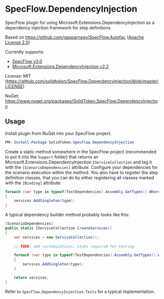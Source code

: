 # SpecFlow.DependencyInjection

SpecFlow plugin for using Microsoft.Extensions.DependencyInjection as a dependency injection framework for step definitions.

Based on https://github.com/gasparnagy/SpecFlow.Autofac ([Apache License 2.0](https://github.com/gasparnagy/SpecFlow.Autofac/blob/master/LICENSE))

Currently supports:
* [SpecFlow v3.0](https://www.nuget.org/packages/SpecFlow/3.0)
* [Microsoft.Extensions.DependencyInjection v2.2](https://www.nuget.org/packages/Microsoft.Extensions.DependencyInjection/2.2)

License: MIT (https://github.com/solidtoken/SpecFlow.DependencyInjection/blob/master/LICENSE)

NuGet: https://www.nuget.org/packages/SolidToken.SpecFlow.DependencyInjection

## Usage

Install plugin from NuGet into your SpecFlow project.

```powershell
PM> Install-Package SolidToken.SpecFlow.DependencyInjection
```

Create a static method somewhere in the SpecFlow project (recommended to put it into the ```Support``` folder) that returns an Microsoft.Extensions.DependencyInjection ```IServiceCollection``` and tag it with the `[ScenarioDependencies]` attribute. Configure your dependencies for the scenario execution within the method. You also have to register the step definition classes, that you can do by either registering all classes marked with the ```[Binding]``` attribute:

```csharp
foreach (var type in typeof(TestDependencies).Assembly.GetTypes().Where(t => Attribute.IsDefined(t, typeof(BindingAttribute))))
{
    services.AddSingleton(type);
}
```

A typical dependency builder method probably looks like this:

```csharp
[ScenarioDependencies]
public static IServiceCollection CreateServices()
{
    var services = new ServiceCollection();
    
    // TODO: add customizations, stubs required for testing

    foreach (var type in typeof(TestDependencies).Assembly.GetTypes().Where(t => Attribute.IsDefined(t, typeof(BindingAttribute))))
    {
        services.AddSingleton(type);
    }

    return services;
}
```

Refer to ```SpecFlow.DependencyInjection.Tests``` for a typical implementation.
